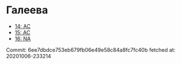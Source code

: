 # Галеева
- [14: AC](14.md)
- [15: AC](15.md)
- [16: NA](16.md)

Commit: 6ee7dbdce753eb679fb06e49e58c84a8fc7fc40b
 fetched at: 20201006-233214
